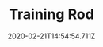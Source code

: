 ---
templateKey: blog-post
title: Training Rod
type: tool
description: 
featuredpost: false
date: 2020-02-21T14:54:54.711Z
featuredimage: /img/Training_Rod.png
cost: 25
tags:
  - Fish
  - Seaweed
  - Green Algae
  - Driftwood
  - Broken CD
  - Soggy Newspaper
---